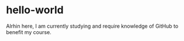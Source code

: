 # hello-world
Alrhin here,
I am currently studying and require knowledge of GitHub to benefit my course.
